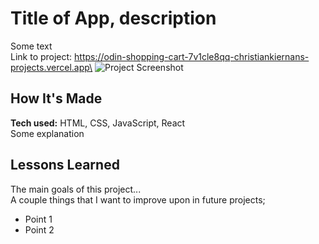 # Title of App, description

Some text\
Link to project: https://odin-shopping-cart-7v1cle8qq-christiankiernans-projects.vercel.app\
![Project Screenshot](https://github.com/user-attachments/assets/a1982a84-9eae-431e-a5d5-95758a00b7c9)

## How It's Made

**Tech used:** HTML, CSS, JavaScript, React\
Some explanation

## Lessons Learned

The main goals of this project...\
A couple things that I want to improve
upon in future projects;

* Point 1
* Point 2
